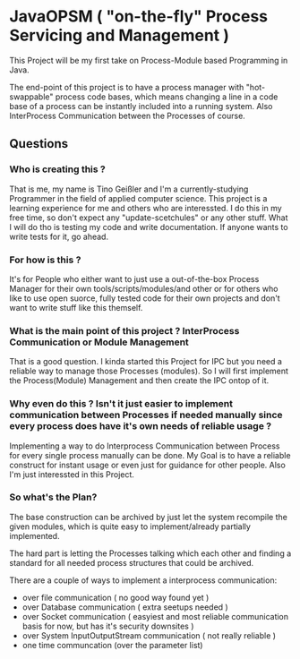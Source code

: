# JavaOPSM ( "on-the-fly" Process Servicing and Management )
This Project will be my first take on Process-Module based Programming in Java.

The end-point of this project is to have a process manager with "hot-swappable" process code bases, which means changing a line in a code base of a process can be instantly included into a running system. Also InterProcess Communication between the Processes of course.

## Questions

### Who is creating this ?
That is me, my name is Tino Geißler and I'm a currently-studying Programmer in the field of applied computer science.
This project is a learning experience for me and others who are interessted. 
I do this in my free time, so don't expect any "update-scetchules" or any other stuff. What I will do tho is testing my code and write documentation. If anyone wants to write tests for it, go ahead.

### For how is this ?
It's for People who either want to just use a out-of-the-box Process Manager for their own tools/scripts/modules/and other or for others who like to use open suorce, fully tested code for their own projects and don't want to write stuff like this themself.

### What is the main point of this project ? InterProcess Communication or Module Management
That is a good question. I kinda started this Project for IPC but you need a reliable way to manage those Processes (modules). So I will first implement the Process(Module) Management and then create the IPC ontop of it. 

### Why even do this ? Isn't it just easier to implement communication between Processes if needed manually since every process does have it's own needs of reliable usage ?
Implementing a way to do Interprocess Communication between Process for every single process manually can be done. My Goal is to have a reliable construct for instant usage or even just for guidance for other people. Also I'm just interessted in this Project.  

### So what's the Plan? 

The base construction can be archived by just let the system recompile the given modules, which is quite easy to implement/already partially implemented. 

The hard part is letting the Processes talking which each other and finding a standard for all needed process structures that could be archived. 

There are a couple of ways to implement a interprocess communication:

 - over file communication ( no good way found yet )
 - over Database communication ( extra seetups needed )
 - over Socket communication ( easyiest and most reliable communication basis for now, but has it's security downsites )
 - over System InputOutputStream communication ( not really reliable )
 - one time communcation (over the parameter list)
